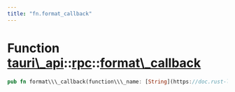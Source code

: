 ```yaml
---
title: "fn.format_callback"
---
```


Function [tauri\\\_api](/docs/api/rust/tauri\_api/../index.html)::[rpc](/docs/api/rust/tauri\_api/index.html)::[format\\\_callback](/docs/api/rust/tauri\_api/)
===============================================================================================================================================================

```rust
pub fn format\\\_callback(function\\\_name: [String](https://doc.rust-lang.org/nightly/alloc/string/struct.String.html "struct alloc::string::String"), arg: [String](https://doc.rust-lang.org/nightly/alloc/string/struct.String.html "struct alloc::string::String")) -&gt; [String](https://doc.rust-lang.org/nightly/alloc/string/struct.String.html "struct alloc::string::String")
```
      